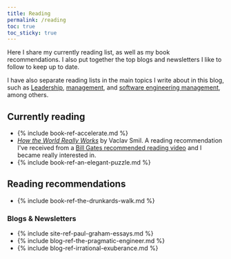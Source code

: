 ```yaml
---
title: Reading
permalink: /reading
toc: true
toc_sticky: true
---
```


Here I share my currently reading list, as well as my book recommendations. I also put together the top blogs and newsletters I like to follow to keep up to date.

I have also separate reading lists in the main topics I write about in this blog, such as [Leadership](/leadership), [management](/mgmt), and [software engineering management](/mgmt/swe), among others.

## Currently reading

- {% include book-ref-accelerate.md %}
- *[How the World Really Works](https://amzn.to/3RpuBWN)* by Vaclav Smil. A reading recommendation I've received from a [Bill Gates recommended reading video](https://www.youtube.com/watch?v=ksImBkJNQt8) and I became really interested in.
- {% include book-ref-an-elegant-puzzle.md %}

## Reading recommendations

- {% include book-ref-the-drunkards-walk.md %}

### Blogs & Newsletters

- {% include site-ref-paul-graham-essays.md %}
- {% include blog-ref-the-pragmatic-engineer.md %}
- {% include blog-ref-irrational-exuberance.md %}